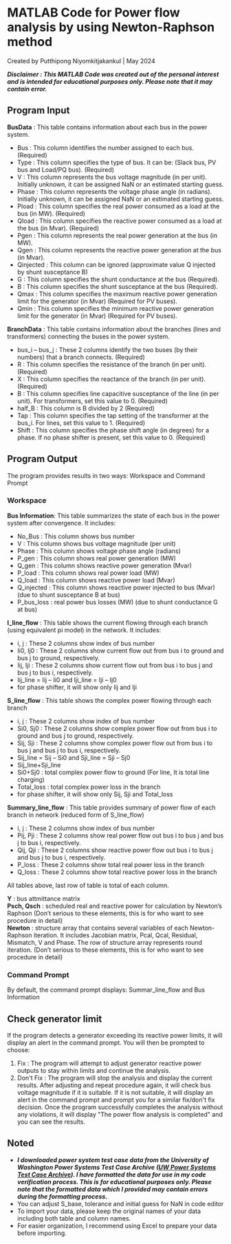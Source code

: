 # MATLAB Code for Power flow analysis by using Newton-Raphson method  
Created by Putthipong Niyomkitjakankul  | May 2024  

***Disclaimer : This MATLAB Code was created out of the personal interest and is intended for educational purposes only. Please note that it may contain error.***

## Program Input

**BusData** : This table contains information about each bus in the power system.
*	Bus : This column identifies the number assigned to each bus. (Required)
*	Type : This column specifies the type of bus. It can be: (Slack bus, PV bus and Load/PQ bus). (Required)
*	V : This column represents the bus voltage magnitude (in per unit). Initially unknown, it can be assigned NaN or an estimated starting guess.
*	Phase : This column represents the voltage phase angle (in radians). Initially unknown, it can be assigned NaN or an estimated starting guess.
*	Pload : This column specifies the real power consumed as a load at the bus (in MW). (Required)
*	Qload : This column specifies the reactive power consumed as a load at the bus (in Mvar). (Required)
*	Pgen : This column represents the real power generation at the bus (in MW). 
*	Qgen : This column represents the reactive power generation at the bus (in Mvar). 
*	Qinjected : This column can be ignored (approximate value Q injected by shunt susceptance B) 
*	G : This column specifies the shunt conductance at the bus (Required).
*	B : This column specifies the shunt susceptance at the bus (Required).
*	Qmax : This column specifies the maximum reactive power generation limit for the generator (in Mvar) (Required for PV buses).
*	Qmin : This column specifies the minimum reactive power generation limit for the generator (in Mvar) (Required for PV buses).

**BranchData** : This table contains information about the branches (lines and transformers) connecting the buses in the power system.
*	bus_i – bus_j : These 2 columns identify the two buses (by their numbers) that a branch connects. (Required)
*	R : This column specifies the resistance of the branch (in per unit). (Required)
*	X : This column specifies the reactance of the branch (in per unit). (Required)
*	B : This column specifies line capacitive susceptance of the line (in per unit). For transformers, set this value to 0. (Required)
*	half_B : This column is B divided by 2 (Required)
*	Tap : This column specifies the tap setting of the transformer at the bus_i. For lines, set this value to 1. (Required)
*	Shift : This column specifies the phase shift angle (in degrees) for a phase. If no phase shifter is present, set this value to 0. (Required)

## Program Output
The program provides results in two ways: Workspace and Command Prompt  

### Workspace 

**Bus Information**: This table summarizes the state of each bus in the power system after convergence. It includes:
*	No_Bus : This column shows bus number
*	V : This column shows bus voltage magnitude (per unit)
*	Phase : This column shows voltage phase angle (radians)
*	P_gen : This column shows real power generation (MW)
*	Q_gen : This column shows reactive power generation (Mvar)
*	P_load : This column shows real power load (MW)
*	Q_load : This column shows reactive power load (Mvar)
*	Q_injected : This column shows reactive power injected to bus (Mvar) (due to shunt susceptance B at bus)
*	P_bus_loss : real power bus losses (MW) (due to shunt conductance G at bus)

**I_line_flow** : This table shows the current flowing through each branch (using equivalent pi model) in the network. It includes:
*	i, j : These 2 columns show index of bus number
* Ii0, Ij0 : These 2 columns show current flow out from bus i to ground and bus j to ground, respectively.
*	Iij, Iji : These 2 columns show current flow out from bus i to bus j and bus j to bus i, respectively.
*	Iij_line = Iij – Ii0 and Iji_line = Iji – Ij0
*	for phase shifter, it will show only Iij and Iji

**S_line_flow** : This table shows the complex power flowing through each branch 
*	i, j : These 2 columns show index of bus number
*	Si0, Sj0 : These 2 columns show complex power flow out from bus i to ground and bus j to ground, respectively.
*	Sij, Sji : These 2 columns show complex power flow out from bus i to bus j and bus j to bus i, respectively.
*	Sij_line = Sij – Si0 and Sji_line = Sji – Sj0
*	Sij_line+Sji_line 
*	Si0+Sj0 : total complex power flow to ground (For line, It is total line charging)
*	Total_loss : total complex power loss in the branch
*	for phase shifter, it will show only Sij, Sji and Total_loss

**Summary_line_flow** : This table provides summary of power flow of each branch in network (reduced form of S_line_flow)
*	i, j : These 2 columns show index of bus number
*	Pij, Pji : These 2 columns show real power flow out bus i to bus j and bus j to bus i, respectively.
*	Qij, Qji : These 2 columns show reactive power flow out bus i to bus j and bus j to bus i, respectively.
*	P_loss : These 2 columns show total real power loss in the branch
*	Q_loss : These 2 columns show total reactive power loss in the branch

All tables above, last row of table is total of each column.

**Y** : bus attmittance matrix   
**Psch, Qsch** : scheduled real and reactive power for calculation by Newton’s Raphson (Don’t serious to these elements, this is for who want to see procedure in detail)  
**Newton** : structure array that contains several variables of each Newton-Raphson iteration. It includes Jacobian matrix, Pcal, Qcal, Residual, Mismatch, V and Phase. The row of structure array represents round iteration. (Don’t serious to these elements, this is for who want to see procedure in detail)

### Command Prompt  
By default, the command prompt displays: Summar_line_flow and Bus Information

## Check generator limit  
If the program detects a generator exceeding its reactive power limits, it will display an alert in the command prompt. You will then be prompted to choose:
1) Fix : The program will attempt to adjust generator reactive power outputs to stay within limits and continue the analysis.
2) Don't Fix : The program will stop the analysis and display the current results.
After adjusting and repeat procedure again, it will check bus voltage magnitude if it is suitable.  If it is not suitable, it will display an alert in the command prompt
and prompt you for a similar fix/don't fix decision. Once the program successfully completes the analysis without any violations, it will display "The power flow analysis is completed"
and you can see the results.

## Noted
* ***I downloaded power system test case data from the University of Washington Power Systems Test Case Archive ([UW Power Systems Test Case Archive](https://labs.ece.uw.edu/pstca/)). I have formatted the data for use in my code verification process. This is for educational purposes only. Please note that the formatted data which I provided may contain errors during the formatting process.***
*	You can adjust S_base, tolerance and initial guess for NaN in code editor
*	To import your data, please keep the original names of your data including both table and column names.
*	For easier organization, I recommend using Excel to prepare your data before importing.
